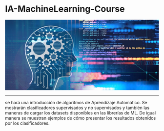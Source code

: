 # IA-MachineLearning-Course
![](https://github.com/YESUBZERO/IA-MachineLearning-Course/blob/main/git.png)

----------------------------------------------------------------------------------------------
se hará una introducción de algoritmos de Aprendizaje Automático. Se mostrarán clasificadores 
supervisados y no supervisados y también las maneras de cargar los datasets disponibles en las 
librerías de ML. De igual manera se muestran ejemplos de cómo presentar los resultados obtenidos 
por los clasificadores.
